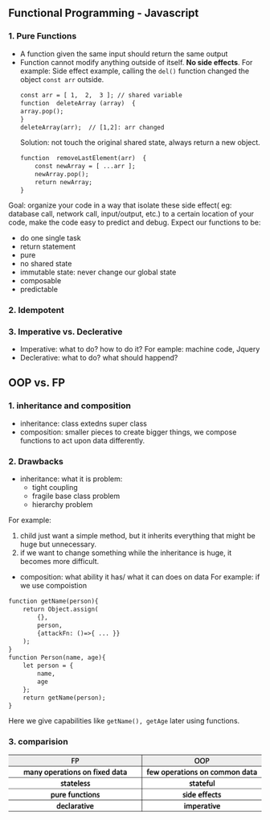 ## Functional Programming - Javascript
### 1. 	Pure Functions
* A function given the same input should return the same output
* Function cannot modify anything outside of itself. **No side effects**.
	For example: Side effect example, calling the `del()` function changed the object `const arr`  outside.
	```
	const arr = [ 1,  2,  3 ]; // shared variable
	function  deleteArray (array)  {
	array.pop();
	}
	deleteArray(arr);  // [1,2]: arr changed
	```
	Solution: not touch the original shared state, always return a new object.
	```
	function  removeLastElement(arr)  {
		const newArray = [ ...arr ];
		newArray.pop();
		return newArray;
	}
	```
Goal: organize your code in a way that isolate these side effect( eg: database call, network call, input/output, etc.) to a certain location of your code, make the code easy to predict and debug.
Expect our functions to be:
- do one single task
- return statement
- pure
- no shared state
- immutable state: never change our global state
- composable
- predictable 
### 2. Idempotent
### 3. Imperative vs. Declerative
* Imperative: what to do? how to do it?
	For eample: machine code, Jquery
* Declerative: what to do? what should happend?



## OOP vs. FP
### 1. inheritance and composition
* inheritance: class extedns super class
* composition: smaller pieces to create bigger things, we compose functions to act upon data differently.

### 2. Drawbacks
* inheritance: what it is
	problem:
	- tight coupling
	- fragile base class problem
	- hierarchy problem

For example: 
1. child just want a simple method, but it inherits everything that might be huge but unnecessary.
2. if we want to change something while the inheritance is huge, it becomes more difficult.

* composition: what ability it has/ what it can does on data
For example: if we use compoistion
```
function getName(person){
	return Object.assign(
		{},
		person,
		{attackFn: ()=>{ ... }}
	);
}
function Person(name, age){
	let person = {
		name,
		age
	};
	return getName(person);
}
```
Here we give capabilities like `getName(), getAge` later using functions.

### 3. comparision

![image](../assets/oopfp.png)
